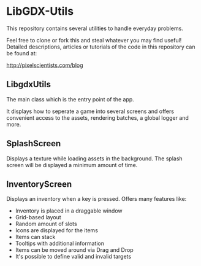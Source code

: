 LibGDX-Utils
============
This repository contains several utilities to handle everyday problems.

Feel free to clone or fork this and steal whatever you may find useful!
Detailed descriptions, articles or tutorials of the code in this repository can be found at:

http://pixelscientists.com/blog

LibgdxUtils
-----------
The main class which is the entry point of the app.

It displays how to seperate a game into several screens and offers convenient access to the assets, rendering batches, a global logger and more.

SplashScreen
------------
Displays a texture while loading assets in the background. The splash screen will be displayed a minimum amount of time.

InventoryScreen
---------------
Displays an inventory when a key is pressed.
Offers many features like:
 - Inventory is placed in a draggable window
 - Grid-based layout
 - Random amount of slots
 - Icons are displayed for the items
 - Items can stack
 - Tooltips with additional information
 - Items can be moved around via Drag and Drop
 - It's possible to define valid and invalid targets
